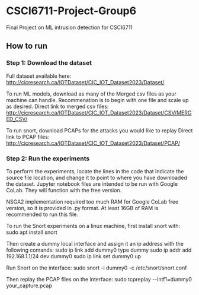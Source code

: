 # CSCI6711-Project-Group6
Final Project on ML intrusion detection for CSCI6711


## How to run

### Step 1: Download the dataset
Full dataset available here: http://cicresearch.ca/IOTDataset/CIC_IOT_Dataset2023/Dataset/

To run ML models, download as many of the Merged csv files as your machine can handle.
Recommenation is to begin with one file and scale up as desired.
Direct link to merged csv files: http://cicresearch.ca/IOTDataset/CIC_IOT_Dataset2023/Dataset/CSV/MERGED_CSV/

To run snort, download PCAPs for the attacks you would like to replay
Direct link to PCAP files: http://cicresearch.ca/IOTDataset/CIC_IOT_Dataset2023/Dataset/PCAP/

### Step 2: Run the experiments

To perform the experiments, locate the lines in the code that indicate the source file location, and change it to point to where you have downloaded the dataset.
Jupyter notebook files are intended to be run with Google CoLab. They will function with the free version.

NSGA2 implementation required too much RAM for Google CoLab free version, so it is provided in .py format. At least 16GB of RAM is recommended to run this file.

To run the Snort experiments on a linux machine, first install snort with:
sudo apt install snort

Then create a dummy local interface and assign it an ip address with the following comands:
sudo ip link add dummy0 type dummy
sudo ip addr add 192.168.1.1/24 dev dummy0
sudo ip link set dummy0 up

Run Snort on the interface:
sudo snort -i dummy0 -c /etc/snort/snort.conf

Then replay the PCAP files on the interface:
sudo tcpreplay --intf1=dummy0 your_capture.pcap


